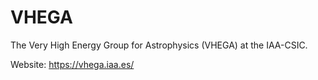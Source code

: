 # VHEGA

The Very High Energy Group for Astrophysics (VHEGA) at the IAA-CSIC.

Website: <https://vhega.iaa.es/>
